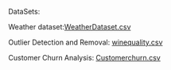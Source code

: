 

DataSets:

Weather dataset:[WeatherDataset.csv](https://github.com/user-attachments/files/16101189/WeatherDataset.csv)

Outlier Detection and Removal:
[winequality.csv](https://github.com/user-attachments/files/16128455/winequality.csv)

Customer Churn Analysis:
[Customerchurn.csv](https://github.com/user-attachments/files/16145277/Customerchurn.csv)


